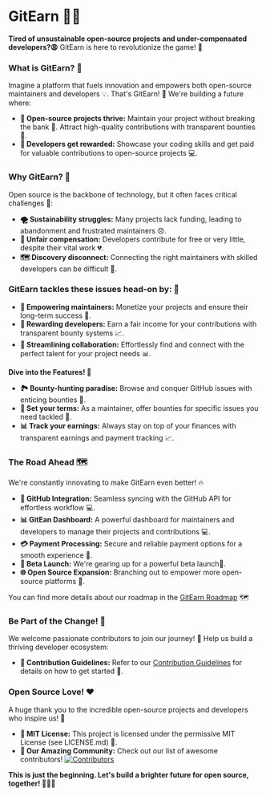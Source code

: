 # GitEarn 🚀✨

**Tired of unsustainable open-source projects and under-compensated developers?😩** GitEarn is here to revolutionize the game! 🔄


### What is GitEarn? 🤔

Imagine a platform that fuels innovation and empowers both open-source maintainers and developers 💡. That's GitEarn! 🚀 We're building a future where:

* **🌱 Open-source projects  thrive:** Maintain your project without breaking the bank 💸. Attract high-quality contributions with transparent bounties 🎯.
* **🎁 Developers get rewarded:**  Showcase your coding skills and get paid for valuable contributions to open-source projects 💻.


### Why GitEarn? 🤔

Open source is the backbone of technology, but it often faces critical challenges 🚨:

* **🌪️ Sustainability struggles:**  Many projects lack funding, leading to abandonment and frustrated maintainers 😠.
* **💸 Unfair compensation:**  Developers contribute for free or very little, despite their vital work 💔.
* **🗺️ Discovery disconnect:**  Connecting the right maintainers with skilled developers can be difficult 🤝.


### GitEarn tackles these issues head-on by: 💪

* **💼 Empowering maintainers:**  Monetize your projects and ensure their long-term success 🚀.
* **🎁 Rewarding developers:**  Earn a fair income for your contributions with transparent bounty systems 📈.
* **🤝 Streamlining collaboration:**  Effortlessly find and connect with the perfect talent for your project needs 📊.


**Dive into the Features! 🎉**

* **🏞️ Bounty-hunting paradise:**  Browse and conquer GitHub issues with enticing bounties 🎁.
* **💬 Set your terms:**  As a maintainer,  offer bounties for specific issues you need tackled 📝.
* **📊 Track your earnings:**  Always stay on top of your finances with transparent earnings and payment tracking 📈.

### The Road Ahead 🗺️

We're constantly innovating to make GitEarn even better! 🔥

* **🤝 GitHub Integration:** Seamless syncing with the GitHub API for effortless workflow 💻.
* **📊 GitEan Dashboard:** A powerful dashboard for maintainers and developers to manage their projects and contributions 💻.
* **💳 Payment Processing:** Secure and reliable payment options for a smooth experience 💸.
* **🚀 Beta Launch:** We're gearing up for a powerful beta launch🎉.
* **🌐 Open Source Expansion:**  Branching out to empower more open-source platforms 🚀.

You can find more details about our roadmap in the [GitEarn Roadmap](https://github.com/orgs/gitearn-io/projects/1) 🗺️

### Be Part of the Change! 🌈

We welcome passionate contributors to join our journey! 🚀 Help us build a thriving developer ecosystem:

* **📝 Contribution Guidelines:** Refer to our [Contribution Guidelines](CONTRIBUTING.md) for details on how to get started 🚀.

### Open Source Love! ❤️

A huge thank you to the incredible open-source projects and developers who inspire us! 🙏

* **📜 MIT License:** This project is licensed under the permissive MIT License (see LICENSE.md) 📜.
* **🌟 Our Amazing Community:** Check out our list of awesome contributors!
[![Contributors](https://contrib.rocks/image?repo=gitearn-io/gitearn)](https://github.com/gitearn-io/gitearn/graphs/contributors)

**This is just the beginning. Let's build a brighter future for open source, together! 🌟✨🚀**
